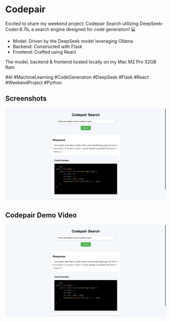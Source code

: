 # Codepair
Excited to share my weekend project: Codepair Search utilizing DeepSeek-Coder:6.7b, a search engine designed for code generation! 💻

- Model: Driven by the DeepSeek model leveraging Ollama
- Backend: Constructed with Flask
- Frontend: Crafted using React

The model, backend & frontend hosted locally on my Mac M2 Pro 32GB Ram

#AI #MachineLearning #CodeGeneration #DeepSeek #Flask #React #WeekendProject #Python

## Screenshots

![App Screenshot](project/screenshots/ss1.jpeg)

## Codepair Demo Video
<div style="display: inline-flex; align-items: center;">
  <a href="https://youtu.be/xIrTmZnFYQk" target="_blank" style="display: inline-block;">
    <img src="project/screenshots/ss1.jpeg" style="width: 100%; display: block;">
  </a>
</div>